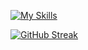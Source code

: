 [![My Skills](https://skillicons.dev/icons?i=solidity,ipfs,react,html,css,vite,svelte,ps&perline=7)](https://skillicons.dev) </br>


[![GitHub Streak](https://streak-stats.demolab.com?user=JJOptimist&theme=dark)](https://git.io/streak-stats)
